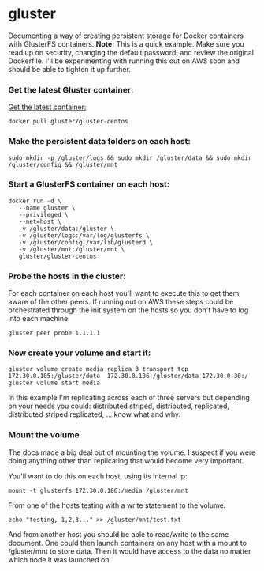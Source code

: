 # gluster

Documenting a way of creating persistent storage for Docker containers with GlusterFS containers.
**Note:** This is a quick example.  Make sure you read up on security, changing the default password, and review the original Dockerfile.  I'll be experimenting with running this out on AWS soon and should be able to tighten it up further.

### Get the latest Gluster container:
[Get the latest container:](https://github.com/gluster/gluster-containers) 
```
docker pull gluster/gluster-centos
```

### Make the persistent data folders on each host:
``` 
sudo mkdir -p /gluster/logs && sudo mkdir /gluster/data && sudo mkdir /gluster/config && /gluster/mnt
```

### Start a GlusterFS container on each host:
```
docker run -d \
   --name gluster \
   --privileged \
   --net=host \
   -v /gluster/data:/gluster \
   -v /gluster/logs:/var/log/glusterfs \
   -v /gluster/config:/var/lib/glusterd \
   -v /gluster/mnt:/gluster/mnt \
   gluster/gluster-centos
```

### Probe the hosts in the cluster:
For each container on each host you'll want to execute this to get them aware of the other peers.  If running out on AWS these steps could be orchestrated through the init system on the hosts so you don't have to log into each machine.
```
gluster peer probe 1.1.1.1
```

### Now create your volume and start it:
```
gluster volume create media replica 3 transport tcp 172.30.0.185:/gluster/data  172.30.0.186:/gluster/data 172.30.0.30:/
gluster volume start media
```

In this example I'm replicating across each of three servers but depending on your needs you could: distributed striped, distributed, replicated, distributed striped replicated, ... know what and why.

### Mount the volume
The docs made a big deal out of mounting the volume.  I suspect if you were doing anything other than replicating that would become very important.

You'll want to do this on each host, using its internal ip:
```
mount -t glusterfs 172.30.0.186:/media /gluster/mnt
```


From one of the hosts testing with a write statement to the volume:
```
echo "testing, 1,2,3..." >> /gluster/mnt/test.txt
```

And from another host you should be able to read/write to the same document.  One could then launch containers on any host with a mount to /gluster/mnt to store data.  Then it would have access to the data no matter which node it was launched on. 


